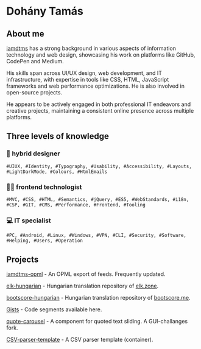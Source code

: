 # Dohány Tamás

## About me 

[iamdtms](https://iamdtms.hu) has a strong background in various aspects of information technology and web design, showcasing his work on platforms like GitHub, CodePen and Medium. 

His skills span across UI/UX design, web development, and IT infrastructure, with expertise in tools like CSS, HTML, JavaScript frameworks and web performance optimizations. He is also involved in open-source projects.

He appears to be actively engaged in both professional IT endeavors and creative projects, maintaining a consistent online presence across multiple platforms.

## Three levels of knowledge

### 🦄 hybrid designer 
```
#UIUX, #Identity, #Typography, #Usability, #Accessibility, #Layouts, #LightDarkMode, #Colours, #HtmlEmails
```

### 🧑‍💻 frontend technologist
```
#MVC, #CSS, #HTML, #Semantics, #jQuery, #ES5, #WebStandards, #i18n, #CSP, #GIT, #CMS, #Performance, #Frontend, #Tooling
```

### 💻 IT specialist
```
#PC, #Android, #Linux, #Windows, #VPN, #CLI, #Security, #Software, #Helping, #Users, #Operation
```

## Projects

[iamdtms-opml](https://github.com/iamdtms/iamdtms-opml) - An OPML export of feeds. Frequently updated.

[elk-hungarian](https://github.com/iamdtms/elk-hungarian) - Hungarian translation repository of [elk.zone](https://elk.zone).

[bootscore-hungarian](https://github.com/iamdtms/bootscore-hungarian) - Hungarian translation repository of [bootscore.me](https://bootscore.me).

[Gists](https://gist.github.com/iamdtms) - Code segments available here.

[quote-carousel](https://github.com/iamdtms/quote-carousel) - A component for quoted text sliding. A GUI-challanges fork. 

[CSV-parser-template](https://github.com/iamdtms/CSV-parser-template) - A CSV parser template (container).

